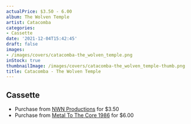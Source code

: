```yaml
---
actualPrice: $3.50 - 6.00
album: The Wolven Temple
artist: Catacomba
categories:
- Cassette
date: '2021-12-04T15:42:45'
draft: false
images:
- /images/covers/catacomba-the_wolven_temple.png
inStock: true
thumbnailImage: /images/covers/catacomba-the_wolven_temple-thumb.png
title: Catacomba - The Wolven Temple
---
```


## Cassette
* Purchase from [NWN Productions](http://shop.nwnprod.com/index.php?route=product/product&path=73&product_id=5620&sort=pd.name&order=ASC) for $3.50
* Purchase from [Metal To The Core 1986](https://metaltothecore1986.com/shop/catacomba-the-wolven-temple-cassette/) for $6.00

